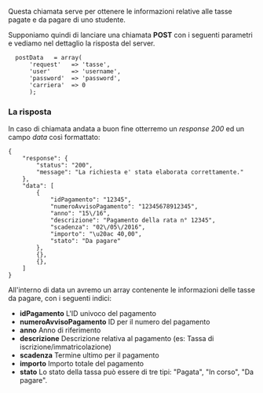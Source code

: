 Questa chiamata serve per ottenere le informazioni relative alle tasse pagate e da pagare di uno studente.

Supponiamo quindi di lanciare una chiamata **POST** con i seguenti parametri e vediamo nel dettaglio la risposta del server.

```
  postData   = array(
      'request'   => 'tasse', 
      'user'      => 'username',
      'password'  => 'password',
      'carriera'  => 0
      );
```

### La risposta
In caso di chiamata andata a buon fine otterremo un _response 200_ ed un campo _data_ così formattato:

```
{
    "response": {
        "status": "200",
        "message": "La richiesta e' stata elaborata correttamente."
    },
    "data": [
        {
            "idPagamento": "12345",
            "numeroAvvisoPagamento": "12345678912345",
            "anno": "15\/16",
            "descrizione": "Pagamento della rata n° 12345",
            "scadenza": "02\/05\/2016",
            "importo": "\u20ac 40,00",
            "stato": "Da pagare"
        },
        {},
        {},
    ]
}

```

All'interno di data un avremo un array contenente le informazioni delle tasse da pagare, con i seguenti indici: 

* **idPagamento** L'ID univoco del pagamento
* **numeroAvvisoPagamento** ID per il numero del pagamento
* **anno** Anno di riferimento
* **descrizione** Descrizione relativa al pagamento (es: Tassa di iscrizione/immatricolazione)
* **scadenza** Termine ultimo per il pagamento
* **importo** Importo totale del pagamento
* **stato** Lo stato della tassa può essere di tre tipi: "Pagata", "In corso", "Da pagare".

